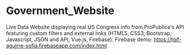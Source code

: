 # Government_Website
 Live Data Website displaying real US Congress info from ProPublica's API featuring custom filters and external links (HTML5, CSS3, Bootstrap, Javascript, JSON and API, Vue.js, Firebase).
Firebase demo:
https://tgif-aguirre-sofia.firebaseapp.com/index.html

